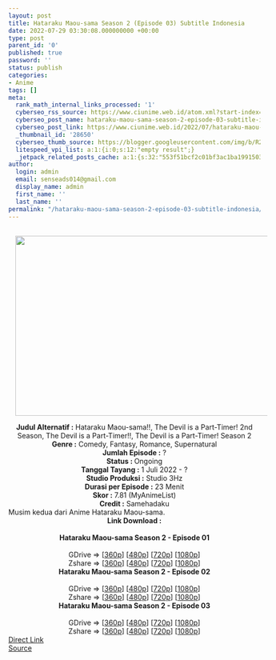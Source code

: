 ```yaml
---
layout: post
title: Hataraku Maou-sama Season 2 (Episode 03) Subtitle Indonesia
date: 2022-07-29 03:30:08.000000000 +00:00
type: post
parent_id: '0'
published: true
password: ''
status: publish
categories:
- Anime
tags: []
meta:
  rank_math_internal_links_processed: '1'
  cyberseo_rss_source: https://www.ciunime.web.id/atom.xml?start-index=1
  cyberseo_post_name: hataraku-maou-sama-season-2-episode-03-subtitle-indonesia
  cyberseo_post_link: https://www.ciunime.web.id/2022/07/hataraku-maou-sama-season-2-subtitle.html
  _thumbnail_id: '28650'
  cyberseo_thumb_source: https://blogger.googleusercontent.com/img/b/R29vZ2xl/AVvXsEiuEaJsiCkFPo2-hd3wgvhuyIajKALbrmqzDp2c4BtJQ_wVQY0Qr17Ud6LCK9qengE5P5AZtm8Bt8sJ8TcHMouqegpi8kOhbLF6u7OHTG2vYigO9sET1guK2Jfmhcyz2LiAnMasi0Aqhk1GZ3i22onVt2cLvI2po8XjE1dCCrqM5iNKlNxmxT5JeKm8/w640-h360/Hataraku%20Maou-sama%20Season%202.jpg
  litespeed_vpi_list: a:1:{i:0;s:12:"empty result";}
  _jetpack_related_posts_cache: a:1:{s:32:"553f51bcf2c01bf3ac1ba19915038de5";a:2:{s:7:"expires";i:1663372746;s:7:"payload";a:3:{i:0;a:1:{s:2:"id";i:27427;}i:1;a:1:{s:2:"id";i:27591;}i:2;a:1:{s:2:"id";i:28647;}}}}
author:
  login: admin
  email: senseads014@gmail.com
  display_name: admin
  first_name: ''
  last_name: ''
permalink: "/hataraku-maou-sama-season-2-episode-03-subtitle-indonesia/"
---
```

<p>&nbsp;<a href="https://blogger.googleusercontent.com/img/b/R29vZ2xl/AVvXsEiuEaJsiCkFPo2-hd3wgvhuyIajKALbrmqzDp2c4BtJQ_wVQY0Qr17Ud6LCK9qengE5P5AZtm8Bt8sJ8TcHMouqegpi8kOhbLF6u7OHTG2vYigO9sET1guK2Jfmhcyz2LiAnMasi0Aqhk1GZ3i22onVt2cLvI2po8XjE1dCCrqM5iNKlNxmxT5JeKm8/s1280/Hataraku%20Maou-sama%20Season%202.jpg" style="margin-left: 1em; margin-right: 1em; text-align: center;"><img border="0" data-original-height="720" data-original-width="1280" height="360" src="{{ site.baseurl }}/assets/2022/07/Hataraku%20Maou-sama%20Season%202.jpg" width="640" /></a></p>
<p>
<div class="separator" style="clear: both; text-align: center;"></div>
<div style="text-align: center;"><b>Judul</b><b><b>&nbsp;Alternatif</b>&nbsp;:</b>&nbsp;Hataraku Maou-sama!!,&nbsp;The Devil is a Part-Timer! 2nd Season, The Devil is a Part-Timer!!,&nbsp;The Devil is a Part-Timer! Season 2</div>
<div style="text-align: center;"><b>Genre :</b>&nbsp;Comedy, Fantasy, Romance, Supernatural</div>
<div style="text-align: center;"><b>Jumlah Episode :</b>&nbsp;?<br /><b>Status :&nbsp;</b>Ongoing<br /><b>Tanggal Tayang :</b>&nbsp;1 Juli 2022 - ?<br /><b>Studio Produksi :</b>&nbsp;Studio 3Hz<br /><b>Durasi per Episode :</b>&nbsp;23 Menit</div>
<div style="text-align: center;"><b>Skor :</b>&nbsp;7.81 (MyAnimeList)</div>
<div style="text-align: center;"><b>Credit :</b>&nbsp;Samehadaku</div>
<div style="text-align: center;"></div>
<div style="text-align: justify;">Musim kedua dari Anime&nbsp;Hataraku Maou-sama.</div>
<div style="text-align: justify;"></div>
<div style="text-align: justify;"></div>
<div style="text-align: center;">
<div>
<div style="text-align: left;">
<div style="text-align: center;"><b>Link Download :</b></div>
<div style="text-align: center;"><b><br /></b></div>
<div style="text-align: center;"><span style="text-align: left;"><b>Hataraku Maou-sama Season 2&nbsp;</b></span><b>- Episode 01</b></div>
<div style="text-align: center;"><b><br /></b></div>
<div style="text-align: center;">GDrive =&gt; [<a href="https://acefile.co/f/79380074/htm-s2-01-360p-samehadaku-care-mp4" target="_blank" rel="noopener">360p</a>] [<a href="https://acefile.co/f/79380081/htm-s2-01-480p-samehadaku-care-mp4" target="_blank" rel="noopener">480p</a>] [<a href="https://acefile.co/f/79380380/htm-s2-01-mp4hd-samehadaku-care-mp4" target="_blank" rel="noopener">720p</a>] [<a href="https://acefile.co/f/79380873/htm-s2-01-fullhd-samehadaku-care-mp4" target="_blank" rel="noopener">1080p</a>]</div>
<div style="text-align: center;">Zshare =&gt; [<a href="https://www97.zippyshare.com/v/5pM9t8Na/file.html" target="_blank" rel="noopener">360p</a>] [<a href="https://www97.zippyshare.com/v/PkN699eN/file.html" target="_blank" rel="noopener">480p</a>] [<a href="https://www26.zippyshare.com/v/l2Sc9ZsI/file.html" target="_blank" rel="noopener">720p</a>] [<a href="https://www14.zippyshare.com/v/31Cj4eL5/file.html" target="_blank" rel="noopener">1080p</a>]</div>
<div style="text-align: center;"></div>
<div style="text-align: center;">
<div><span style="text-align: left;"><b>Hataraku Maou-sama Season 2&nbsp;</b></span><b>- Episode 02</b></div>
<div><b><br /></b></div>
<div>GDrive =&gt; [<a href="https://acefile.co/f/79895505/htm-s2-02-360p-samehadaku-care-mp4" target="_blank" rel="noopener">360p</a>] [<a href="https://acefile.co/f/79895507/htm-s2-02-480p-samehadaku-care-mp4" target="_blank" rel="noopener">480p</a>] [<a href="https://acefile.co/f/79895828/htm-s2-02-mp4hd-samehadaku-care-mp4" target="_blank" rel="noopener">720p</a>] [<a href="https://acefile.co/f/79897068/htm-s2-02-fullhd-samehadaku-care-mp4" target="_blank" rel="noopener">1080p</a>]</div>
<div>Zshare =&gt; [<a href="https://www59.zippyshare.com/v/2JjyFHI6/file.html" target="_blank" rel="noopener">360p</a>] [<a href="https://www59.zippyshare.com/v/3ZMmF4PF/file.html" target="_blank" rel="noopener">480p</a>] [<a href="https://www66.zippyshare.com/v/AoAkWyox/file.html" target="_blank" rel="noopener">720p</a>] [<a href="https://www109.zippyshare.com/v/C0H2QpHh/file.html" target="_blank" rel="noopener">1080p</a>]</div>
<div></div>
<div>
<div><span style="text-align: left;"><b>Hataraku Maou-sama Season 2&nbsp;</b></span><b>- Episode 03</b></div>
<div><b><br /></b></div>
<div>GDrive =&gt; [<a href="https://acefile.co/f/80372581/htm-s2-03-360p-samehadaku-care-mp4" target="_blank" rel="noopener">360p</a>] [<a href="https://acefile.co/f/80372589/htm-s2-03-480p-samehadaku-care-mp4" target="_blank" rel="noopener">480p</a>] [<a href="https://acefile.co/f/80372869/htm-s2-03-mp4hd-samehadaku-care-mp4" target="_blank" rel="noopener">720p</a>] [<a href="https://acefile.co/f/80373228/htm-s2-03-fullhd-samehadaku-care-mp4" target="_blank" rel="noopener">1080p</a>]</div>
<div>Zshare =&gt; [<a href="https://www93.zippyshare.com/v/3rGKYg0v/file.html" target="_blank" rel="noopener">360p</a>] [<a href="https://www93.zippyshare.com/v/QgSGN2sD/file.html" target="_blank" rel="noopener">480p</a>] [<a href="https://www105.zippyshare.com/v/aDyLih1g/file.html" target="_blank" rel="noopener">720p</a>] [<a href="https://www75.zippyshare.com/v/jjw2mpI1/file.html" target="_blank" rel="noopener">1080p</a>]</div>
</div>
</div>
</div>
</div>
</div>
<link rel="stylesheet" href="https://cdnjs.cloudflare.com/ajax/libs/font-awesome/4.7.0/css/font-awesome.min.css" />
<div class="divbtn"> <a href="https://handymansurrender.com/fihup8buzv?key=94550f7ce39444073321dde3b8782f97" class="btn"><i class="fa fa-download"></i> Direct Link</a> <br /><a href="https://www.ciunime.web.id/2022/07/hataraku-maou-sama-season-2-subtitle.html">Source</a> </div>
